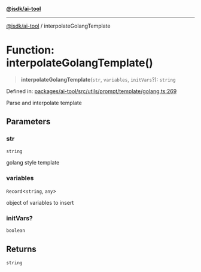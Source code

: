 [**@isdk/ai-tool**](../README.md)

***

[@isdk/ai-tool](../globals.md) / interpolateGolangTemplate

# Function: interpolateGolangTemplate()

> **interpolateGolangTemplate**(`str`, `variables`, `initVars`?): `string`

Defined in: [packages/ai-tool/src/utils/prompt/template/golang.ts:269](https://github.com/isdk/ai-tool.js/blob/6a89194ac34437a1bc58f7ec590cd22976939ca6/src/utils/prompt/template/golang.ts#L269)

Parse and interpolate template

## Parameters

### str

`string`

golang style template

### variables

`Record`\<`string`, `any`\>

object of variables to insert

### initVars?

`boolean`

## Returns

`string`
